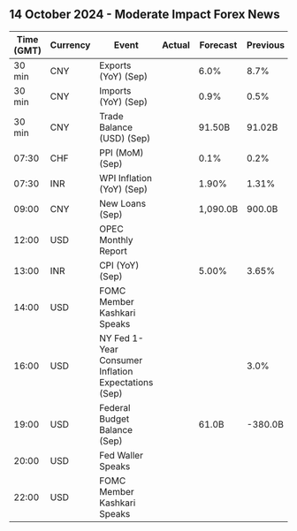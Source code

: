 ## 14 October 2024 - Moderate Impact Forex News

| Time (GMT) | Currency | Event | Actual | Forecast | Previous |
|------|----------|-------|--------|----------|----------|
| 30 min | CNY | Exports (YoY) (Sep) |  | 6.0% | 8.7% |
| 30 min | CNY | Imports (YoY) (Sep) |  | 0.9% | 0.5% |
| 30 min | CNY | Trade Balance (USD) (Sep) |  | 91.50B | 91.02B |
| 07:30 | CHF | PPI (MoM) (Sep) |  | 0.1% | 0.2% |
| 07:30 | INR | WPI Inflation (YoY) (Sep) |  | 1.90% | 1.31% |
| 09:00 | CNY | New Loans (Sep) |  | 1,090.0B | 900.0B |
| 12:00 | USD | OPEC Monthly Report |  |  |  |
| 13:00 | INR | CPI (YoY) (Sep) |  | 5.00% | 3.65% |
| 14:00 | USD | FOMC Member Kashkari Speaks |  |  |  |
| 16:00 | USD | NY Fed 1-Year Consumer Inflation Expectations (Sep) |  |  | 3.0% |
| 19:00 | USD | Federal Budget Balance (Sep) |  | 61.0B | -380.0B |
| 20:00 | USD | Fed Waller Speaks |  |  |  |
| 22:00 | USD | FOMC Member Kashkari Speaks |  |  |  |

